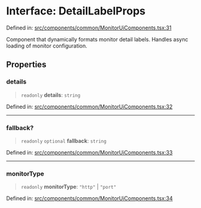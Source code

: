 # Interface: DetailLabelProps

Defined in: [src/components/common/MonitorUiComponents.tsx:31](https://github.com/Nick2bad4u/Uptime-Watcher/blob/dca5483e793478722cd3e6e125cafcec5fc771f0/src/components/common/MonitorUiComponents.tsx#L31)

Component that dynamically formats monitor detail labels.
Handles async loading of monitor configuration.

## Properties

### details

> `readonly` **details**: `string`

Defined in: [src/components/common/MonitorUiComponents.tsx:32](https://github.com/Nick2bad4u/Uptime-Watcher/blob/dca5483e793478722cd3e6e125cafcec5fc771f0/src/components/common/MonitorUiComponents.tsx#L32)

***

### fallback?

> `readonly` `optional` **fallback**: `string`

Defined in: [src/components/common/MonitorUiComponents.tsx:33](https://github.com/Nick2bad4u/Uptime-Watcher/blob/dca5483e793478722cd3e6e125cafcec5fc771f0/src/components/common/MonitorUiComponents.tsx#L33)

***

### monitorType

> `readonly` **monitorType**: `"http"` \| `"port"`

Defined in: [src/components/common/MonitorUiComponents.tsx:34](https://github.com/Nick2bad4u/Uptime-Watcher/blob/dca5483e793478722cd3e6e125cafcec5fc771f0/src/components/common/MonitorUiComponents.tsx#L34)
